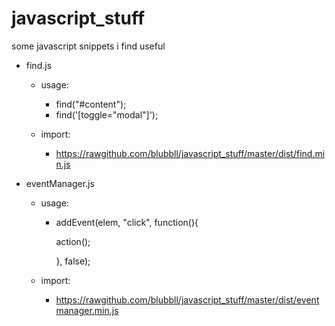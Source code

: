 # javascript_stuff
some javascript snippets i find useful

- find.js

  - usage:
    - find("#content");
    - find('[toggle="modal"]');
  
  - import:
    - https://rawgithub.com/blubbll/javascript_stuff/master/dist/find.min.js

- eventManager.js

  - usage:
    - addEvent(elem, "click", function(){
    
       action();
      
       }, false);
  
  - import:
    - https://rawgithub.com/blubbll/javascript_stuff/master/dist/eventmanager.min.js

